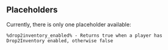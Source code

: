 ## Placeholders
Currently, there is only one placeholder available:

```
%drop2inventory_enabled% - Returns true when a player has Drop2Inventory enabled, otherwise false
```